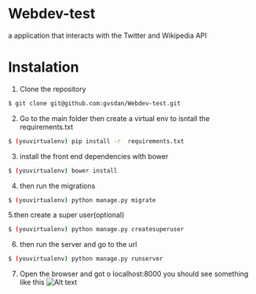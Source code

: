 # Webdev-test
a application that interacts with the Twitter and Wikipedia API

# Instalation

1. Clone the repository
```sh
$ git clone git@github.com:gvsdan/Webdev-test.git
```
2. Go to the main folder then create a virtual env to isntall the requirements.txt
```sh
$ (youvirtualenv) pip install -r  requirements.txt
```
3. install the front end dependencies with bower
```sh
$ (youvirtualenv) bower install
```
4. then run the migrations 
```sh
$ (youvirtualenv) python manage.py migrate
```
5.then create a super user(optional)
```sh
$ (youvirtualenv) python manage.py createsuperuser
```
6. then run the server and go to the url
```sh
$ (youvirtualenv) python manage.py runserver
```
7. Open the browser and got o localhost:8000 you should see something like this
    ![Alt text](https://scontent-atl1-1.xx.fbcdn.net/hphotos-xfp1/v/t1.0-9/11870641_390350454469003_4700183762254305022_n.jpg?oh=d10ec6d0375213c077265f6c024f03f6&oe=563E29FC)

